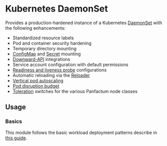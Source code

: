 # Kubernetes DaemonSet

Provides a production-hardened instance of a Kubernetes [DaemonSet](https://kubernetes.io/docs/concepts/workloads/controllers/daemonset/)
with the following enhancements:

- Standardized resource labels
- Pod and container security hardening
- Temporary directory mounting
- [ConfigMap](https://kubernetes.io/docs/concepts/configuration/configmap/) and [Secret](https://kubernetes.io/docs/concepts/configuration/secret/) mounting
- [Downward-API](https://kubernetes.io/docs/concepts/workloads/pods/downward-api/) integrations
- Service account configuration with default permissions
- [Readiness and liveness probe](https://kubernetes.io/docs/tasks/configure-pod-container/configure-liveness-readiness-startup-probes/) configurations
- Automatic reloading via the [Reloader](https://github.com/stakater/Reloader)
- [Vertical pod autoscaling](https://github.com/kubernetes/autoscaler/tree/master/vertical-pod-autoscaler)
- [Pod disruption budget](https://kubernetes.io/docs/tasks/run-application/configure-pdb/)
- [Toleration](https://kubernetes.io/docs/concepts/scheduling-eviction/taint-and-toleration/) switches for the various Panfactum node classes

## Usage

### Basics

This module follows the basic workload deployment patterns describe in [this guide](/main/guides/deploying-workloads/basics).
